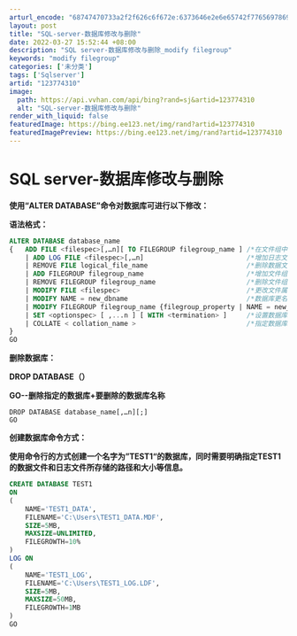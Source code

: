 ```yaml
---
arturl_encode: "68747470733a2f2f626c6f672e:6373646e2e6e65742f77656978696e5f36363333383138362f:61727469636c652f64657461696c732f313233373734333130"
layout: post
title: "SQL-server-数据库修改与删除"
date: 2022-03-27 15:52:44 +08:00
description: "SQL server-数据库修改与删除_modify filegroup"
keywords: "modify filegroup"
categories: ['未分类']
tags: ['Sqlserver']
artid: "123774310"
image:
  path: https://api.vvhan.com/api/bing?rand=sj&artid=123774310
  alt: "SQL-server-数据库修改与删除"
render_with_liquid: false
featuredImage: https://bing.ee123.net/img/rand?artid=123774310
featuredImagePreview: https://bing.ee123.net/img/rand?artid=123774310
---
```


# SQL server-数据库修改与删除

**使用“ALTER DATABASE”命令对数据库可进行以下修改：**

**语法格式：**

```sql
ALTER DATABASE database_name
{	ADD FILE <filespec>[,…n][ TO FILEGROUP filegroup_name ]	/*在文件组中增加数据文件*/
	| ADD LOG FILE <filespec>[,…n]           				/*增加日志文件*/
	| REMOVE FILE logical_file_name           				/*删除数据文件*/
	| ADD FILEGROUP filegroup_name          				/*增加文件组*/
	| REMOVE FILEGROUP filegroup_name      					/*删除文件组*/
	| MODIFY FILE <filespec>                 				/*更改文件属性*/
	| MODIFY NAME = new_dbname           					/*数据库更名*/
	| MODIFY FILEGROUP filegroup_name {filegroup_property | NAME = new_filegroup_name }
	| SET <optionspec> [ ,...n ] [ WITH <termination> ]   	/*设置数据库属性*/
	| COLLATE < collation_name > 							/*指定数据库排序规则*/
}
GO

```

**删除数据库：**

**DROP DATABASE（）**

**GO--删除指定的数据库+要删除的数据库名称**

```
DROP DATABASE database_name[,…n][;]
GO

```

**创建数据库命令方式：**

**使用命令行的方式创建一个名字为”TEST1“的数据库，同时需要明确指定TEST1的数据文件和日志文件所存储的路径和大小等信息。**

```sql
CREATE DATABASE TEST1
ON
(
	NAME='TEST1_DATA',
	FILENAME='C:\Users\TEST1_DATA.MDF',
	SIZE=5MB,
	MAXSIZE=UNLIMITED,
	FILEGROWTH=10%
)
LOG ON
(
	NAME='TEST1_LOG',
	FILENAME='C:\Users\TEST1_LOG.LDF',
	SIZE=5MB,
	MAXSIZE=50MB,
	FILEGROWTH=1MB	
)
GO

```